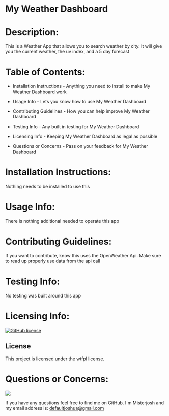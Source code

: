 # My Weather Dashboard
   
# Description: 
   This is a Weather App that allows you to search weather by city.  It will give you the current weather, the uv index, and a 5 day forecast

# Table of Contents:

  - Installation Instructions - Anything you need to install to make My Weather Dashboard work

  - Usage Info - Lets you know how to use My Weather Dashboard

  - Contributing Guidelines - How you can help improve My Weather Dashboard

  - Testing Info - Any built in testing for My Weather Dashboard

  - Licensing Info - Keeping My Weather Dashboard as legal as possible
  
  - Questions or Concerns - Pass on your feedback for My Weather Dashboard


# Installation Instructions: 
  Nothing needs to be installed to use this

# Usage Info: 
  There is nothing additional needed to operate this app

# Contributing Guidelines: 
  If you want to contribute, know this uses the OpenWeather Api. Make sure to read up properly use data from the api call

# Testing Info: 
  No testing was built around this app

# Licensing Info:

  [![GitHub license](https://img.shields.io/badge/license-wtfpl-blue.svg)](https://github.com/Misterjosh/my-weather-dashboard)

  ## License

This project is licensed under the wtfpl license.

# Questions or Concerns: 

![](https://avatars0.githubusercontent.com/u/58442707?v=4) 

If you have any questions feel free to find me on GitHub. I'm Misterjosh and my email address is: defaultjoshua@gmail.com
